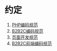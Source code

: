约定
================================================

1. [PHP编码规范](1.php-convention.md)
1. [B2B2C编码规范](2.b2b2c-convention.md)
1. [页面开发规范](3.fronted-standards.md)
1. [B2B2C前端编码规范](4.frontend-coding-standards.md)
